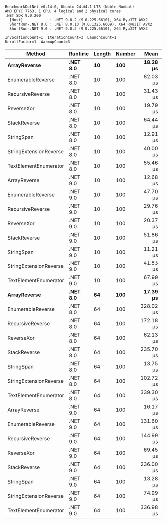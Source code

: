 ```

BenchmarkDotNet v0.14.0, Ubuntu 24.04.1 LTS (Noble Numbat)
AMD EPYC 7763, 1 CPU, 4 logical and 2 physical cores
.NET SDK 9.0.200
  [Host]            : .NET 9.0.2 (9.0.225.6610), X64 RyuJIT AVX2
  ShortRun-.NET 8.0 : .NET 8.0.13 (8.0.1325.6609), X64 RyuJIT AVX2
  ShortRun-.NET 9.0 : .NET 9.0.2 (9.0.225.6610), X64 RyuJIT AVX2

InvocationCount=1  IterationCount=3  LaunchCount=1  
UnrollFactor=1  WarmupCount=3  

```
| Method                 | Runtime  | Length | Number | Mean      | Error        | StdDev    | Median     | Min        | Max       | Allocated |
|----------------------- |--------- |------- |------- |----------:|-------------:|----------:|-----------:|-----------:|----------:|----------:|
| **ArrayReverse**           | **.NET 8.0** | **10**     | **100**    |  **18.28 μs** |   **259.371 μs** | **14.217 μs** |  **10.349 μs** |   **9.799 μs** |  **34.69 μs** |  **10.09 KB** |
| EnumerableReverse      | .NET 8.0 | 10     | 100    |  82.03 μs |   245.614 μs | 13.463 μs |  82.834 μs |  68.186 μs |  95.08 μs |  25.72 KB |
| RecursiveReverse       | .NET 8.0 | 10     | 100    |  31.43 μs |   270.529 μs | 14.829 μs |  24.866 μs |  21.020 μs |  48.41 μs |  33.53 KB |
| ReverseXor             | .NET 8.0 | 10     | 100    |  19.79 μs |   186.774 μs | 10.238 μs |  14.075 μs |  13.685 μs |  31.61 μs |  10.09 KB |
| StackReverse           | .NET 8.0 | 10     | 100    |  64.44 μs |   297.150 μs | 16.288 μs |  55.948 μs |  54.155 μs |  83.22 μs |  31.19 KB |
| StringSpan             | .NET 8.0 | 10     | 100    |  12.91 μs |   206.346 μs | 11.311 μs |   6.592 μs |   6.172 μs |  25.97 μs |   5.41 KB |
| StringExtensionReverse | .NET 8.0 | 10     | 100    |  40.00 μs |   282.716 μs | 15.497 μs |  36.307 μs |  26.679 μs |  57.01 μs |  28.84 KB |
| TextElementEnumerator  | .NET 8.0 | 10     | 100    |  55.46 μs |    71.594 μs |  3.924 μs |  55.599 μs |  51.471 μs |  59.32 μs |  10.09 KB |
| ArrayReverse           | .NET 9.0 | 10     | 100    |  12.68 μs |   136.586 μs |  7.487 μs |  10.469 μs |   6.542 μs |  21.02 μs |  10.09 KB |
| EnumerableReverse      | .NET 9.0 | 10     | 100    |  47.70 μs |   121.260 μs |  6.647 μs |  49.593 μs |  40.316 μs |  53.20 μs |  17.63 KB |
| RecursiveReverse       | .NET 9.0 | 10     | 100    |  29.76 μs |   239.670 μs | 13.137 μs |  24.486 μs |  20.078 μs |  44.71 μs |  33.53 KB |
| ReverseXor             | .NET 9.0 | 10     | 100    |  20.37 μs |   169.021 μs |  9.265 μs |  24.615 μs |   9.748 μs |  26.76 μs |  10.09 KB |
| StackReverse           | .NET 9.0 | 10     | 100    |  51.86 μs |   259.882 μs | 14.245 μs |  44.072 μs |  43.200 μs |  68.30 μs |  31.19 KB |
| StringSpan             | .NET 9.0 | 10     | 100    |  11.21 μs |   158.095 μs |  8.666 μs |   6.303 μs |   6.102 μs |  21.21 μs |   5.41 KB |
| StringExtensionReverse | .NET 9.0 | 10     | 100    |  41.53 μs |   209.781 μs | 11.499 μs |  48.090 μs |  28.254 μs |  48.25 μs |  17.91 KB |
| TextElementEnumerator  | .NET 9.0 | 10     | 100    |  67.99 μs |   100.921 μs |  5.532 μs |  67.847 μs |  62.526 μs |  73.59 μs |  10.09 KB |
| **ArrayReverse**           | **.NET 8.0** | **64**     | **100**    |  **17.39 μs** |   **284.284 μs** | **15.583 μs** |   **8.918 μs** |   **7.886 μs** |  **35.38 μs** |  **30.41 KB** |
| EnumerableReverse      | .NET 8.0 | 64     | 100    | 328.02 μs |   348.548 μs | 19.105 μs | 325.045 μs | 310.578 μs | 348.44 μs |  59.31 KB |
| RecursiveReverse       | .NET 8.0 | 64     | 100    | 172.18 μs |   331.771 μs | 18.185 μs | 182.129 μs | 151.191 μs | 183.22 μs | 560.88 KB |
| ReverseXor             | .NET 8.0 | 64     | 100    |  62.13 μs |   223.235 μs | 12.236 μs |  61.359 μs |  50.298 μs |  74.73 μs |  30.41 KB |
| StackReverse           | .NET 8.0 | 64     | 100    | 235.70 μs |   486.864 μs | 26.687 μs | 234.787 μs | 209.479 μs | 262.83 μs |  88.22 KB |
| StringSpan             | .NET 8.0 | 64     | 100    |  13.75 μs |   195.195 μs | 10.699 μs |   7.714 μs |   7.424 μs |  26.10 μs |  15.56 KB |
| StringExtensionReverse | .NET 8.0 | 64     | 100    | 102.72 μs |   498.433 μs | 27.321 μs |  97.080 μs |  78.666 μs | 132.43 μs |  68.69 KB |
| TextElementEnumerator  | .NET 8.0 | 64     | 100    | 339.30 μs | 1,153.411 μs | 63.222 μs | 318.793 μs | 288.868 μs | 410.22 μs |  20.25 KB |
| ArrayReverse           | .NET 9.0 | 64     | 100    |  16.17 μs |   268.904 μs | 14.740 μs |   7.895 μs |   7.434 μs |  33.19 μs |  30.41 KB |
| EnumerableReverse      | .NET 9.0 | 64     | 100    | 131.60 μs |   322.539 μs | 17.679 μs | 136.926 μs | 111.869 μs | 146.00 μs |  38.22 KB |
| RecursiveReverse       | .NET 9.0 | 64     | 100    | 144.99 μs |     5.441 μs |  0.298 μs | 144.820 μs | 144.809 μs | 145.33 μs | 560.88 KB |
| ReverseXor             | .NET 9.0 | 64     | 100    |  69.45 μs |   310.160 μs | 17.001 μs |  60.222 μs |  59.050 μs |  89.06 μs |  30.13 KB |
| StackReverse           | .NET 9.0 | 64     | 100    | 236.00 μs |   510.991 μs | 28.009 μs | 232.573 μs | 209.862 μs | 265.56 μs |  88.22 KB |
| StringSpan             | .NET 9.0 | 64     | 100    |  13.28 μs |   199.402 μs | 10.930 μs |   7.002 μs |   6.932 μs |  25.90 μs |  15.56 KB |
| StringExtensionReverse | .NET 9.0 | 64     | 100    |  74.99 μs |   278.694 μs | 15.276 μs |  66.214 μs |  66.134 μs |  92.63 μs |  38.22 KB |
| TextElementEnumerator  | .NET 9.0 | 64     | 100    | 336.98 μs | 1,074.293 μs | 58.886 μs | 313.644 μs | 293.345 μs | 403.96 μs |  20.25 KB |
